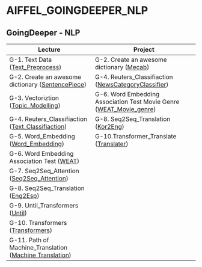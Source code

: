 # AIFFEL_GOINGDEEPER_NLP

## GoingDeeper - NLP
Lecture|Project
-------|-------
G-1. Text Data ([Text_Preprocess](https://github.com/Noah-Junseo/AIFFEL_GOINGDEEPER_NLP/blob/main/G-1/%5BG-1%5D%20Text_Preprocess.ipynb))| G-2. Create an awesome dictionary ([Mecab](https://github.com/Noah-Junseo/AIFFEL_GOINGDEEPER_NLP/blob/main/G-2/%5BG-2%5D%20SentencePiece_Mecab_NLP%20.ipynb))
G-2. Create an awesome dictionary ([SentencePiece](https://github.com/Noah-Junseo/AIFFEL_GOINGDEEPER_NLP/blob/main/G-2/%5BG-2%5D%20Sentencepiece.ipynb))| G-4. Reuters_Classifiaction ([NewsCategoryClassifier](https://github.com/Noah-Junseo/AIFFEL_GOINGDEEPER_NLP/blob/main/G-4/%5BG-4%5D%20Reuters_Classification_Project.ipynb))|| G-6 Word Embedding Association Test Movie Genre ([WEAT_Movie_genre](https://github.com/Noah-Junseo/AIFFEL_GOINGDEEPER_NLP/blob/main/G-6/%5BG-6%5D%20West_Movie_Genre.ipynb))| 
G-3. Vectoriztion ([Topic_Modelling](https://github.com/Noah-Junseo/AIFFEL_GOINGDEEPER_NLP/blob/main/G-3/%5BG-3%5D%20Topic_Modelling.ipynb))| G-6. Word Embedding Association Test Movie Genre ([WEAT_Movie_genre](https://github.com/Noah-Junseo/AIFFEL_GOINGDEEPER_NLP/blob/main/G-6/%5BG-6%5D%20West_Movie_Genre.ipynb))|
G-4. Reuters_Classifiaction ([Text_Classifiaction](https://github.com/Noah-Junseo/AIFFEL_GOINGDEEPER_NLP/blob/main/G-4/%5BG-4%5D%20Reuters_Classifiaction_Lecture.ipynb))| G-8. Seq2Seq_Translation ([Kor2Eng](https://github.com/Noah-Junseo/AIFFEL_GOINGDEEPER_NLP/blob/main/G-8/%5BG-8%5D%20Seq2seq_Translation_Kor2Eng.ipynb))| 
G-5. Word_Embedding ([Word_Embedding](https://github.com/Noah-Junseo/AIFFEL_GOINGDEEPER_NLP/blob/main/G-5/word_embedding.ipynb))| G-10.Transformer_Translate ([Translater](https://github.com/Noah-Junseo/AIFFEL_GOINGDEEPER_NLP/blob/main/G-10/%5BG-10%5D%20Transformer_Translater.ipynb))|
G-6. Word Embedding Association Test ([WEAT](https://github.com/Noah-Junseo/AIFFEL_GOINGDEEPER_NLP/blob/main/G-6/%5BG-6%5D%20Weat.ipynb))| 
G-7. Seq2Seq_Attention ([Seq2Seq_Attention](https://github.com/Noah-Junseo/AIFFEL_GOINGDEEPER_NLP/blob/main/G-7/%5BG-7%5D%20Seq2seq_Attention.ipynb))| 
G-8. Seq2Seq_Translation ([Eng2Esp](https://github.com/Noah-Junseo/AIFFEL_GOINGDEEPER_NLP/blob/main/G-8/%5BG-8%5D%20Seq2seq_Translation_Eng2Esp.ipynb))| 
G-9. Until_Transformers ([Until](https://github.com/Noah-Junseo/AIFFEL_GOINGDEEPER_NLP/blob/main/G-9/%5BG-9%5D%20Until_Transformers.ipynb))|
G-10. Transformers ([Transformers](https://github.com/Noah-Junseo/AIFFEL_GOINGDEEPER_NLP/blob/main/G-10/%5BG-10%5D%20Transformer.ipynb))|
G-11. Path of Machine_Translation ([Machine Translation](https://github.com/Noah-Junseo/AIFFEL_GOINGDEEPER_NLP/blob/main/G-11/%5BG-11%5D%20Path%20of%20Machine_Translation.ipynb))|
